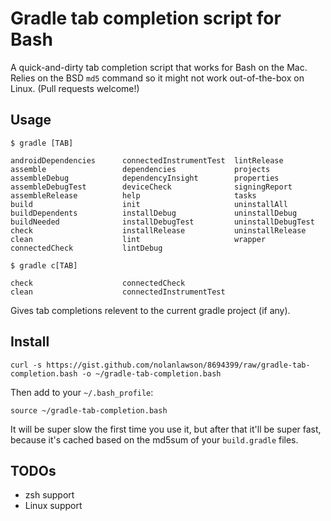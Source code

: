 Gradle tab completion script for Bash
====================

A quick-and-dirty tab completion script that works for Bash on the Mac.  Relies on the BSD ```md5``` command so it might not work out-of-the-box on Linux.  (Pull requests welcome!)

Usage
-----

```$ gradle [TAB]```

```
androidDependencies      connectedInstrumentTest  lintRelease
assemble                 dependencies             projects
assembleDebug            dependencyInsight        properties
assembleDebugTest        deviceCheck              signingReport
assembleRelease          help                     tasks
build                    init                     uninstallAll
buildDependents          installDebug             uninstallDebug
buildNeeded              installDebugTest         uninstallDebugTest
check                    installRelease           uninstallRelease
clean                    lint                     wrapper
connectedCheck           lintDebug
```

```$ gradle c[TAB]```

```
check                    connectedCheck
clean                    connectedInstrumentTest
```

Gives tab completions relevent to the current gradle project (if any).

Install
--------

```
curl -s https://gist.github.com/nolanlawson/8694399/raw/gradle-tab-completion.bash -o ~/gradle-tab-completion.bash
```

Then add to your ```~/.bash_profile```:

```
source ~/gradle-tab-completion.bash
```

It will be super slow the first time you use it, but after that it'll be super fast, because it's cached based on the md5sum of your ```build.gradle``` files.


TODOs
------

* zsh support
* Linux support